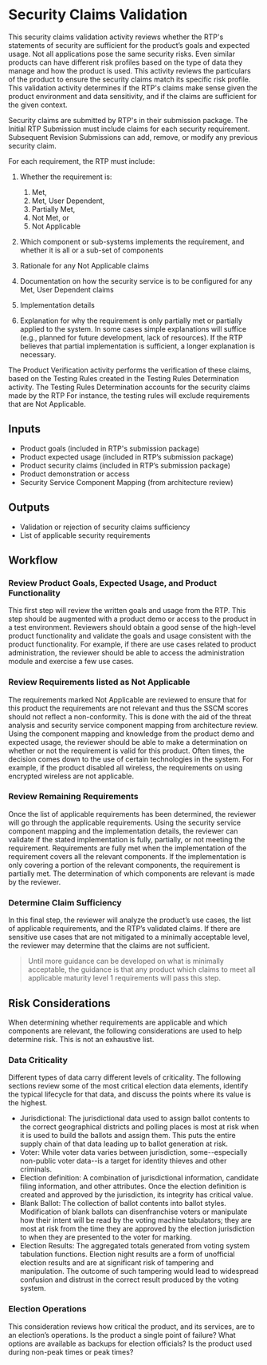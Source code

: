 # Security Claims Validation

This security claims validation activity reviews whether the RTP's statements of security are sufficient for the product’s goals and expected usage. Not all applications pose the same security risks. Even similar products can have different risk profiles based on the type of data they manage and how the product is used. This activity reviews the particulars of the product to ensure the security claims match its specific risk profile. This validation activity determines if the RTP's claims make sense given the product environment and data sensitivity, and if the claims are sufficient for the given context.

Security claims are submitted by RTP's in their submission package. The Initial RTP Submission must include claims for each security requirement. Subsequent Revision Submissions can add, remove, or modify any previous security claim.

For each requirement, the RTP must include:

1.  Whether the requirement is:

    1. Met,
    1. Met, User Dependent,
    1. Partially Met,
    1. Not Met, or
    1. Not Applicable

1.  Which component or sub-systems implements the requirement, and whether it is all or a sub-set of components
1.  Rationale for any Not Applicable claims
1.  Documentation on how the security service is to be configured for any Met, User Dependent claims
1.  Implementation details
1.  Explanation for why the requirement is only partially met or partially applied to the system. In some cases simple explanations will suffice (e.g., planned for future development, lack of resources). If the RTP believes that partial implementation is sufficient, a longer explanation is necessary.

The Product Verification activity performs the verification of these claims, based on the Testing Rules created in the Testing Rules Determination activity. The Testing Rules Determination accounts for the security claims made by the RTP For instance, the testing rules will exclude requirements that are Not Applicable.

## Inputs

  - Product goals (included in RTP's submission package)
  - Product expected usage (included in RTP’s submission package)
  - Product security claims (included in RTP’s submission package)
  - Product demonstration or access
  - Security Service Component Mapping (from architecture review)

## Outputs

  - Validation or rejection of security claims sufficiency
  - List of applicable security requirements

## Workflow

### Review Product Goals, Expected Usage, and Product Functionality

This first step will review the written goals and usage from the RTP. This step should be augmented with a product demo or access to the product in a test environment. Reviewers should obtain a good sense of the high-level product functionality and validate the goals and usage consistent with the product functionality. For example, if there are use cases related to product administration, the reviewer should be able to access the administration module and exercise a few use cases.

### Review Requirements listed as Not Applicable

The requirements marked Not Applicable are reviewed to ensure that for this product the requirements are not relevant and thus the SSCM scores should not reflect a non-conformity. This is done with the aid of the threat analysis and security service component mapping from architecture review. Using the component mapping and knowledge from the product demo and expected usage, the reviewer should be able to make a determination on whether or not the requirement is valid for this product. Often times, the decision comes down to the use of certain technologies in the system. For example, if the product disabled all wireless, the requirements on using encrypted wireless are not applicable.

### Review Remaining Requirements

Once the list of applicable requirements has been determined, the reviewer will go through the applicable requirements. Using the security service component mapping and the implementation details, the reviewer can validate if the stated implementation is fully, partially, or not meeting the requirement. Requirements are fully met when the implementation of the requirement covers all the relevant components. If the implementation is only covering a portion of the relevant components, the requirement is partially met. The determination of which components are relevant is made by the reviewer.

### Determine Claim Sufficiency

In this final step, the reviewer will analyze the product’s use cases, the list of applicable requirements, and the RTP’s validated claims. If there are sensitive use cases that are not mitigated to a minimally acceptable level, the reviewer may determine that the claims are not sufficient.

> Until more guidance can be developed on what is minimally acceptable, the guidance is that any product which claims to meet all applicable maturity level 1 requirements will pass this step.

## Risk Considerations

When determining whether requirements are applicable and which components are relevant, the following considerations are used to help determine risk. This is not an exhaustive list.

### Data Criticality

Different types of data carry different levels of criticality. The following sections review some of the most critical election data elements, identify the typical lifecycle for that data, and discuss the points where its value is the highest.

- Jurisdictional: The jurisdictional data used to assign ballot contents to the correct geographical districts and polling places is most at risk when it is used to build the ballots and assign them. This puts the entire supply chain of that data leading up to ballot generation at risk.
- Voter: While voter data varies between jurisdiction, some--especially non-public voter data--is a target for identity thieves and other criminals.
- Election definition: A combination of jurisdictional information, candidate filing information, and other attributes. Once the election definition is created and approved by the jurisdiction, its integrity has critical value.
- Blank Ballot: The collection of ballot contents into ballot styles. Modification of blank ballots can disenfranchise voters or manipulate how their intent will be read by the voting machine tabulators; they are most at risk from the time they are approved by the election jurisdiction to when they are presented to the voter for marking.
- Election Results: The aggregated totals generated from voting system tabulation functions. 
Election night results are a form of unofficial election results and are at significant risk of tampering and manipulation. The outcome of such tampering would lead to widespread confusion and distrust in the correct result produced by the voting system.

### Election Operations

This consideration reviews how critical the product, and its services, are to an election’s operations. Is the product a single point of failure? What options are available as backups for election officials? Is the product used during non-peak times or peak times?
